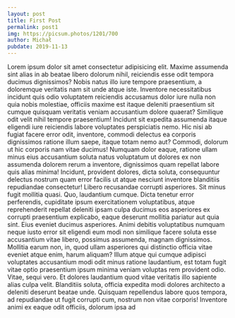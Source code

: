 ```yaml
---
layout: post
title: First Post
permalink: post1
img: https://picsum.photos/1201/700
author: Michał
pubdate: 2019-11-13
---
```


Lorem ipsum dolor sit amet consectetur adipisicing elit. Maxime assumenda sint alias in ab beatae libero dolorum nihil, reiciendis esse odit tempora ducimus dignissimos? Nobis natus illo iure tempore praesentium, a doloremque veritatis nam sit unde atque iste. Inventore necessitatibus incidunt quis odio voluptatem reiciendis accusamus dolor iure nulla non quia nobis molestiae, officiis maxime est itaque deleniti praesentium sit cumque quisquam veritatis veniam accusantium dolore quaerat? Similique odit velit nihil tempore praesentium! Incidunt sit expedita assumenda itaque eligendi iure reiciendis labore voluptates perspiciatis nemo. Hic nisi ab fugiat facere error odit, inventore, commodi delectus ea corporis dignissimos ratione illum saepe, itaque totam nemo aut? Commodi, dolorum ut hic corporis nam vitae ducimus! Numquam dolor eaque, ratione ullam minus eius accusantium soluta natus voluptatum ut dolores ex non assumenda dolorem rerum a inventore, dignissimos quam repellat labore quis alias minima! Incidunt, provident dolores, dicta soluta, consequuntur delectus nostrum quam error facilis ut atque nesciunt inventore blanditiis repudiandae consectetur! Libero recusandae corrupti asperiores. Sit minus fugit mollitia quasi. Quo, laudantium cumque. Dicta tenetur error perferendis, cupiditate ipsum exercitationem voluptatibus, atque reprehenderit repellat deleniti ipsam culpa ducimus eos asperiores ex corrupti praesentium explicabo, eaque deserunt mollitia pariatur aut quia sint. Eius eveniet ducimus asperiores. Animi debitis voluptatibus numquam neque iusto error sit eligendi eum modi non similique facere soluta esse accusantium vitae libero, possimus assumenda, magnam dignissimos. Mollitia earum non, in, quod ullam asperiores qui distinctio officia vitae eveniet atque enim, harum aliquam? Illum atque qui cumque adipisci voluptates accusantium modi odit minus ratione laudantium, est totam fugit vitae optio praesentium ipsum minima veniam voluptas rem provident odio. Vitae, sequi vero. Et dolores laudantium quod vitae veritatis illo sapiente alias culpa velit. Blanditiis soluta, officia expedita modi dolores architecto a deleniti deserunt beatae unde. Quisquam repellendus labore quos tempora, ad repudiandae ut fugit corrupti cum, nostrum non vitae corporis! Inventore animi ex eaque odit officiis, dolorum ipsa ad 